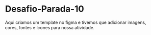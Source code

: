 # Desafio-Parada-10
Aqui criamos um template no figma e tivemos que adicionar imagens, cores, fontes e ícones para nossa atividade.
